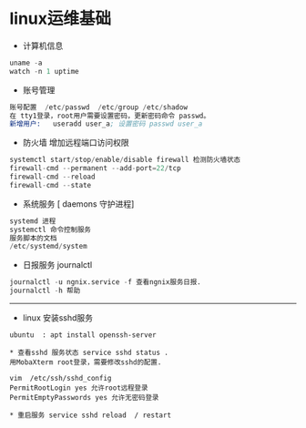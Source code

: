 # linux运维基础

* 计算机信息
```s
uname -a
watch -n 1 uptime
```

* 账号管理
```s
账号配置  /etc/passwd  /etc/group /etc/shadow
在 tty1登录，root用户需要设置密码，更新密码命令 passwd。
新增用户:	useradd user_a;	设置密码 passwd user_a
```

* 防火墙 增加远程端口访问权限
```s
systemctl start/stop/enable/disable firewall 检测防火墙状态
firewall-cmd --permanent --add-port=22/tcp
firewall-cmd --reload
firewall-cmd --state
```

* 系统服务 [ daemons 守护进程]
```s
systemd 进程
systemctl 命令控制服务
服务脚本的文档 
/etc/systemd/system
```

* 日报服务 journalctl
```s
journalctl -u ngnix.service -f 查看ngnix服务日报.
journalctl -h 帮助
```

********************************* 

* linux 安装sshd服务
```text
ubuntu  : apt install openssh-server

* 查看sshd 服务状态 service sshd status .
用MobaXterm root登录，需要修改sshd的配置.

vim  /etc/ssh/sshd_config
PermitRootLogin yes 允许root远程登录
PermitEmptyPasswords yes 允许无密码登录

* 重启服务 service sshd reload  / restart
```


